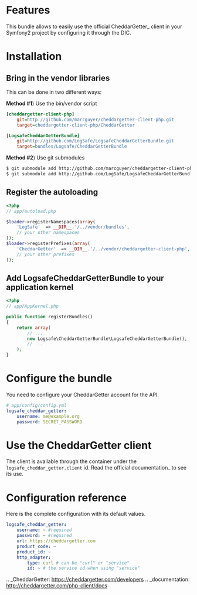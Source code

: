 Features
========

This bundle allows to easily use the official CheddarGetter_ client in your
Symfony2 project by configuring it through the DIC.

Installation
============

Bring in the vendor libraries
-----------------------------

This can be done in two different ways:

**Method #1**) Use the bin/vendor script

```ini
[cheddargetter-client-php]
    git=http://github.com/marcguyer/cheddargetter-client-php.git
    target=cheddargetter-client-php/CheddarGetter

[LogsafeCheddarGetterBundle]
    git=http://github.com/LogSafe/LogsafeCheddarGetterBundle.git
    target=bundles/Logsafe/CheddarGetterBundle
```

**Method #2**) Use git submodules

```bash
$ git submodule add http://github.com/marcguyer/cheddargetter-client-php.git vendor/cheddargetter-client-php/CheddarGetter
$ git submodule add http://github.com/LogSafe/LogsafeCheddarGetterBundle.git vendor/bundles/Logsafe/CheddarGetterBundle
```

Register the autoloading
------------------------

```php
<?php
// app/autoload.php

$loader->registerNamespaces(array(
    'LogSafe'  => __DIR__.'/../vendor/bundles',
    // your other namespaces
));
$loader->registerPrefixes(array(
    'CheddarGetter'  => __DIR__.'/../vendor/cheddargetter-client-php',
    // your other prefixes
));
```

Add LogsafeCheddarGetterBundle to your application kernel
---------------------------------------------------------

```php
<?php
// app/AppKernel.php

public function registerBundles()
{
    return array(
        // ...
        new Logsafe\CheddarGetterBundle\LogsafeCheddarGetterBundle(),
        // ...
    );
}
```

Configure the bundle
====================

You need to configure your CheddarGetter account for the API.

```yaml
# app/config/config.yml
logsafe_cheddar_getter:
    username: me@example.org
    password: SECRET_PASSWORD
```

Use the CheddarGetter client
============================

The client is available through the container under the ``logsafe_cheddar_getter.client``
id. Read the official documentation_ to see its use.

Configuration reference
=======================

Here is the complete configuration with its default values.

```yaml
logsafe_cheddar_getter:
    username: ~ #required
    password: ~ #required
    url: https://cheddargetter.com
    product_code: ~
    product_id: ~
    http_adapter:
        type: curl # can be "curl" or "service"
        id: ~ # the service id when using "service"
```

.. _CheddarGetter: https://cheddargetter.com/developers
.. _documentation: http://cheddargetter.com/php-client/docs
